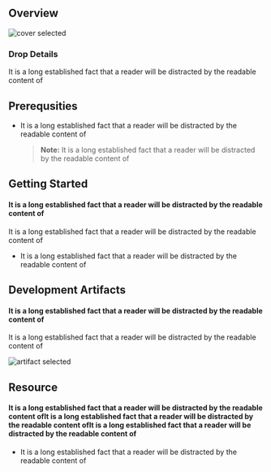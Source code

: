 
## Overview

![cover selected]("./img/overview.png")

### Drop Details
It is a long established fact that a reader will be distracted by the readable content of

## Prerequsities

- It is a long established fact that a reader will be distracted by the readable content of 


  > **Note:** It is a long established fact that a reader will be distracted by the readable content of
      

## Getting Started
#### It is a long established fact that a reader will be distracted by the readable content of
It is a long established fact that a reader will be distracted by the readable content of
- It is a long established fact that a reader will be distracted by the readable content of

## Development Artifacts
#### It is a long established fact that a reader will be distracted by the readable content of
It is a long established fact that a reader will be distracted by the readable content of


![artifact selected]("./img/overview.png")

## Resource
#### It is a long established fact that a reader will be distracted by the readable content ofIt is a long established fact that a reader will be distracted by the readable content ofIt is a long established fact that a reader will be distracted by the readable content of
- It is a long established fact that a reader will be distracted by the readable content of

